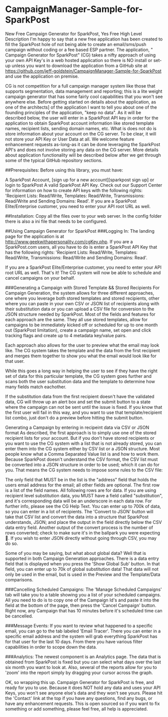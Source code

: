 # CampaignManager-Sample-for-SparkPost
New Free Campaign Generator for SparkPost, Yes Free
High Level Description
I'm happy to say that a new free application has been created to fill the SparkPost hole of not being able to create an email/sms/push campaign without coding or a fee based ESP partner. The application, " Campaign Generator for SparkPost" (CG) takes a nifty approach of using your own API Key's in a web hosted application so there is NO install or set-up unless you want to download the application from a GitHub site at https://github.com/jeff-goldstein/CampaignManager-Sample-for-SparkPost and use the application on premise.

CG is not competition for a full campaign manager system like those that supports segmentation, data management and reporting; this is a lite weight campaign generator that has some fairly cool capabilities that you won't see anywhere else. Before getting started on details about the application, as one of the architects] of the application I want to tell you about one of the founding principles of the application, "keep no data". As it will be described below, the user will enter in a SparkPost API key in order for the application to obtain SparkPost account information like stored template names, recipient lists, sending domain names, etc. What is does not do is store information about your account on the CG server. To be clear, it will not store your API Key or User Data at all. We welcome feature enhancement requests as-long-as it can be done leveraging the SparkPost API's and does not involve storing any data on the CG server. More details about application functionality will be described below after we get through some of the typical GitHub repository sections.

##Prerequisites:
Before using this library, you must have:

A SparkPost Account, [sign up for a new account][sparkpost sign up] or login to SparkPost
A valid SparkPost API Key. Check out our Support Center for information on how to create API keys with the following rights: 'Recipient Lists: Read/Write, Templates: Read/Write, Transmissions: Read/Write and Sending Domains: Read'.
If you are a SparkPost Elite/Enterprise customer, you need to enter your API root URL as well.

##Installation:
Copy all the files over to your web server.  In the config folder there is also a ini file that needs to be configured.

##Using Campaign Generator for SparkPost
###Logging In:
The landing page for the application is at http://www.geekwithapersonality.com/cgKey.php. If you are a SparkPost.com users, all you have to do is enter a SparkPost API Key that has the following rights: 'Recipient Lists: Read/Write, Templates: Read/Write, Transmissions: Read/Write and Sending Domains: Read'.

If you are a SparkPost Elite/Enterprise customer, you need to enter your API root URL as well. That's it! The CG system will now be able to schedule and cancel campaigns on your behalf.

###Generating a Campaign with Stored Template && Stored Recipients
For Campaign Generation, the system allows for three different approaches, one where you leverage both stored templates and stored recipients, other where you can paste in your own CSV or JSON list of recipients along with their substitution data or you can upload a CSV file for conversion to the JSON structure needed by SparkPost. Most of the fields and features for each approach are the same. They all use stored templates, allow for campaigns to be immediately kicked off or scheduled for up to one month out (SparkPost limitation), create a campaign name, set open and click tracking flags and create up to 4 metadata key/value pairs.

Each approach also allows for the user to preview what the email may look like. The CG system takes the template and the data from the first recipient and merges them together to show you what the email would look like for that user.

While this goes a long way in helping the user to see if they have the right set of data for this particular template, the CG system goes further and scans both the user substitution data and the template to determine how many fields match eachother.

If the substitution data from the first recipient doesn't have the validated data, CG will throw up an alert box and set the submit button to a state where the campaign can not be sent until the issue is fixed. If you know that the first user will fail in this way, and you want to use that template/recipient list combo, just don't do a preview before hitting the submit button.

Generating a Campaign by entering in recipeint data via CSV or JSON format
As described, the first approach is to simply use one of the stored recipient lists for your account. But if you don't have stored recipients or you want to use the CG system with a list that is not already stored, you can enter them into the CG system either by CSV list or a JSON structure. Most people know what a Comma Separated Value list is and how to work them. Because SparkPost doesn't understand the CSV format, the CSV list must be converted into a JSON structure in order to be used; which it can do for you. That means the CG system needs to impose some rules to the CSV file:

The only field that MUST be in the list is the "address" field that holds the users email address for the email; all other fields are optional.
The first row is a list of the field names.
All following rows are for data.
If you are using recipient level substitution data, you MUST have a field called "substitution", and it's corresponding data will be an underscore in each data row.
For further info, please see the CG Help Text. You can enter up to 700k of data, so you can enter in a lot of recipients. The 'Convert to JSON' button will take that CSV list and convert the data into a structure that SparkPost understands, JSON; and place the output in the field directly below the CSV data entry field. Another output of the convert process is the number of rows converted; check to make sure it's in the ballpark you were expecting . If you wish to enter JSON directly without going through CSV, you may do so.

Some of you may be saying, but what about global data? Well that is supported in both Campaign Generation approaches. There is a data entry field that is displayed when you press the 'Show Global Sub' button. In that field, you can enter up to 70k of global substitution data! That data will not only be used in the email, but is used in the Preview and the Template/Data comparisons.

###Cancelling Scheduled Campaigns:
The 'Manage Scheduled Campaigns' tab will take you to a table showing you a list of your scheduled campaigns. All you need to do is to copy one of the Campaign Id's and paste it into the field at the bottom of the page, then press the 'Cancel Campaign' button. Right now, any Campaign that has 10 minutes before it's scheduled time can be cancelled.

###Message Events:
If you want to review what happened to a specific email, you can go to the tab labeled 'Email Tracer'.  There you can enter in a specific email address and the system will grab everything SparkPost has for that user for the last 10 days.  From there you have various filter capabilities in order to scope down the data.

###Analytics:
The newest component is an Analytics page.  The data that is obtained from SparkPost is fixed but you can select what days over the last six month you want to look at.  Also, several of the reports allow for you to 'zoom' into the report simply by dragging your cursor across the graph.

OK, so wrapping this up. Campaign Generator for SparkPost is free, and ready for you to use. Because it does NOT hold any data and uses your API Keys, you won't see anyone else's data and they won't see yours. Please hit the 'Contact' link at the top if you have any questions, find any bugs, or have any enhancement requests. This is open sourced so if you want to fix something or add something, please feel free, all help is appreciated.
